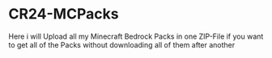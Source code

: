 # CR24-MCPacks
Here i will Upload all my Minecraft Bedrock Packs in one ZIP-File if you want to get all of the Packs without downloading all of them after another
